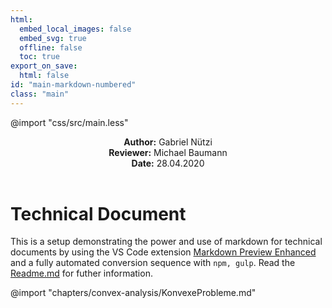 ```yaml
---
html:
  embed_local_images: false
  embed_svg: true
  offline: false
  toc: true
export_on_save:
  html: false
id: "main-markdown-numbered"
class: "main"
---
```


@import "css/src/main.less"

<header>
<p><strong>Author:</strong> Gabriel Nützi<br>
<strong>Reviewer:</strong> Michael Baumann<br>
<strong>Date:</strong> 28.04.2020
</p>
</header>

# Technical Document

This is a setup demonstrating the power and use of markdown for technical documents by using
the VS Code extension [Markdown Preview Enhanced](https://shd101wyy.github.io/markdown-preview-enhanced) and a fully automated conversion sequence with `npm, gulp`.
Read the [Readme.md](https://github.com/gabyx/TechnicalMarkdown/blob/master/Readme.md) for futher information.


@import "chapters/convex-analysis/KonvexeProbleme.md"